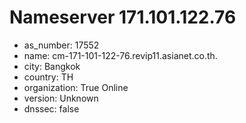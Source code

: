 # Nameserver 171.101.122.76

* as_number: 17552
* name: cm-171-101-122-76.revip11.asianet.co.th.
* city: Bangkok
* country: TH
* organization: True Online
* version: Unknown
* dnssec: false
